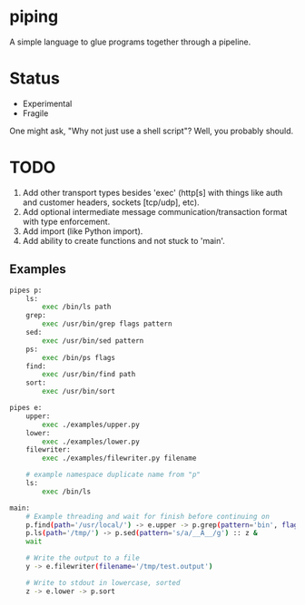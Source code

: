 # piping

A simple language to glue programs together through a pipeline.

# Status

* Experimental
* Fragile

One might ask, "Why not just use a shell script"?  Well, you probably should.

# TODO

1. Add other transport types besides 'exec' (http[s] with things like auth and customer headers, sockets [tcp/udp], etc).
2. Add optional intermediate message communication/transaction format with type enforcement.
3. Add import (like Python import).
4. Add ability to create functions and not stuck to 'main'.

## Examples

```bash
pipes p:
    ls:
        exec /bin/ls path
    grep:
        exec /usr/bin/grep flags pattern
    sed:
        exec /usr/bin/sed pattern
    ps:
        exec /bin/ps flags
    find:
        exec /usr/bin/find path
    sort:
        exec /usr/bin/sort

pipes e:
    upper:
        exec ./examples/upper.py
    lower:
        exec ./examples/lower.py
    filewriter:
        exec ./examples/filewriter.py filename

    # example namespace duplicate name from "p"
    ls:
        exec /bin/ls

main:
    # Example threading and wait for finish before continuing on
    p.find(path='/usr/local/') -> e.upper -> p.grep(pattern='bin', flags='-i') :: y &
    p.ls(path='/tmp/') -> p.sed(pattern='s/a/__A__/g') :: z &
    wait

    # Write the output to a file
    y -> e.filewriter(filename='/tmp/test.output')

    # Write to stdout in lowercase, sorted
    z -> e.lower -> p.sort

```
